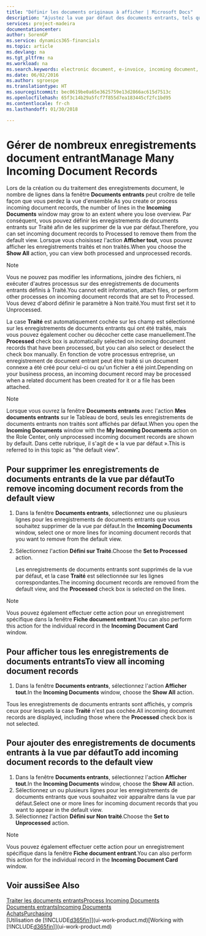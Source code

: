 ```yaml
---
title: "Définir les documents originaux à afficher | Microsoft Docs"
description: "Ajustez la vue par défaut des documents entrants, tels que des factures électroniques, afin d'améliorer votre vue d'ensemble des enregistrements traités et non-traités."
services: project-madeira
documentationcenter: 
author: SorenGP
ms.service: dynamics365-financials
ms.topic: article
ms.devlang: na
ms.tgt_pltfrm: na
ms.workload: na
ms.search.keywords: electronic document, e-invoice, incoming document, OCR, ecommerce, document exchange, import invoice
ms.date: 06/02/2016
ms.author: sgroespe
ms.translationtype: HT
ms.sourcegitcommit: bec0619be0a65e3625759e13d2866ac615d7513c
ms.openlocfilehash: 65f3c14b29a5fcf7f855d7ea183445cf2fc1bd95
ms.contentlocale: fr-ch
ms.lasthandoff: 01/30/2018

---
```

# <a name="manage-many-incoming-document-records"></a><span data-ttu-id="067ea-103">Gérer de nombreux enregistrements document entrant</span><span class="sxs-lookup"><span data-stu-id="067ea-103">Manage Many Incoming Document Records</span></span>
<span data-ttu-id="067ea-104">Lors de la création ou du traitement des enregistrements document, le nombre de lignes dans la fenêtre **Documents entrants** peut croître de telle façon que vous perdez la vue d'ensemble.</span><span class="sxs-lookup"><span data-stu-id="067ea-104">As you create or process incoming document records, the number of lines in the **Incoming Documents** window may grow to an extent where you lose overview.</span></span> <span data-ttu-id="067ea-105">Par conséquent, vous pouvez définir les enregistrements de documents entrants sur Traité afin de les supprimer de la vue par défaut.</span><span class="sxs-lookup"><span data-stu-id="067ea-105">Therefore, you can set incoming document records to Processed to remove them from the default view.</span></span> <span data-ttu-id="067ea-106">Lorsque vous choisissez l'action **Afficher tout**, vous pouvez afficher les enregistrements traités et non traités.</span><span class="sxs-lookup"><span data-stu-id="067ea-106">When you choose the **Show All** action, you can view both processed and unprocessed records.</span></span>

> [!NOTE]  
>   <span data-ttu-id="067ea-107">Vous ne pouvez pas modifier les informations, joindre des fichiers, ni exécuter d'autres processus sur des enregistrements de documents entrants définis à Traité.</span><span class="sxs-lookup"><span data-stu-id="067ea-107">You cannot edit information, attach files, or perform other processes on incoming document records that are set to Processed.</span></span> <span data-ttu-id="067ea-108">Vous devez d'abord définir le paramètre à Non traité.</span><span class="sxs-lookup"><span data-stu-id="067ea-108">You must first set it to Unprocessed.</span></span>

<span data-ttu-id="067ea-109">La case **Traité** est automatiquement cochée sur les champ est sélectionné sur les enregistrements de documents entrants qui ont été traités, mais vous pouvez également cocher ou décocher cette case manuellement.</span><span class="sxs-lookup"><span data-stu-id="067ea-109">The **Processed** check box is automatically selected on incoming document records that have been processed, but you can also select or deselect the check box manually.</span></span> <span data-ttu-id="067ea-110">En fonction de votre processus entreprise, un enregistrement de document entrant peut être traité si un document connexe a été créé pour celui-ci ou qu'un fichier a été joint.</span><span class="sxs-lookup"><span data-stu-id="067ea-110">Depending on your business process, an incoming document record may be processed when a related document has been created for it or a file has been attached.</span></span>

> [!NOTE]  
>   <span data-ttu-id="067ea-111">Lorsque vous ouvrez la fenêtre **Documents entrants** avec l'action **Mes documents entrants** sur le Tableau de bord, seuls les enregistrements de documents entrants non traités sont affichés par défaut.</span><span class="sxs-lookup"><span data-stu-id="067ea-111">When you open the **Incoming Documents** window with the **My Incoming Documents** action on the Role Center, only unprocessed incoming document records are shown by default.</span></span> <span data-ttu-id="067ea-112">Dans cette rubrique, il s'agit de « la vue par défaut ».</span><span class="sxs-lookup"><span data-stu-id="067ea-112">This is referred to in this topic as "the default view".</span></span>

## <a name="to-remove-incoming-document-records-from-the-default-view"></a><span data-ttu-id="067ea-113">Pour supprimer les enregistrements de documents entrants de la vue par défaut</span><span class="sxs-lookup"><span data-stu-id="067ea-113">To remove incoming document records from the default view</span></span>
1. <span data-ttu-id="067ea-114">Dans la fenêtre **Documents entrants**, sélectionnez une ou plusieurs lignes pour les enregistrements de documents entrants que vous souhaitez supprimer de la vue par défaut.</span><span class="sxs-lookup"><span data-stu-id="067ea-114">In the **Incoming Documents** window, select one or more lines for incoming document records that you want to remove from the default view.</span></span>
2. <span data-ttu-id="067ea-115">Sélectionnez l'action **Défini sur Traité**.</span><span class="sxs-lookup"><span data-stu-id="067ea-115">Choose the **Set to Processed** action.</span></span>

    <span data-ttu-id="067ea-116">Les enregistrements de documents entrants sont supprimés de la vue par défaut, et la case **Traité** est sélectionnée sur les lignes correspondantes.</span><span class="sxs-lookup"><span data-stu-id="067ea-116">The incoming document records are removed from the default view, and the **Processed** check box is selected on the lines.</span></span>

> [!NOTE]  
>   <span data-ttu-id="067ea-117">Vous pouvez également effectuer cette action pour un enregistrement spécifique dans la fenêtre **Fiche document entrant**.</span><span class="sxs-lookup"><span data-stu-id="067ea-117">You can also perform this action for the individual record in the **Incoming Document Card** window.</span></span>

## <a name="to-view-all-incoming-document-records"></a><span data-ttu-id="067ea-118">Pour afficher tous les enregistrements de documents entrants</span><span class="sxs-lookup"><span data-stu-id="067ea-118">To view all incoming document records</span></span>
1. <span data-ttu-id="067ea-119">Dans la fenêtre **Documents entrants**, sélectionnez l'action **Afficher tout**.</span><span class="sxs-lookup"><span data-stu-id="067ea-119">In the **Incoming Documents** window, choose the **Show All** action.</span></span>

<span data-ttu-id="067ea-120">Tous les enregistrements de documents entrants sont affichés, y compris ceux pour lesquels la case **Traité** n'est pas cochée.</span><span class="sxs-lookup"><span data-stu-id="067ea-120">All incoming document records are displayed, including those where the **Processed** check box is not selected.</span></span>

## <a name="to-add-incoming-document-records-to-the-default-view"></a><span data-ttu-id="067ea-121">Pour ajouter des enregistrements de documents entrants à la vue par défaut</span><span class="sxs-lookup"><span data-stu-id="067ea-121">To add incoming document records to the default view</span></span>
1. <span data-ttu-id="067ea-122">Dans la fenêtre **Documents entrants**, sélectionnez l'action **Afficher tout**.</span><span class="sxs-lookup"><span data-stu-id="067ea-122">In the **Incoming Documents** window, choose the **Show All** action.</span></span>
2. <span data-ttu-id="067ea-123">Sélectionnez un ou plusieurs lignes pour les enregistrements de documents entrants que vous souhaitez voir apparaître dans la vue par défaut.</span><span class="sxs-lookup"><span data-stu-id="067ea-123">Select one or more lines for incoming document records that you want to appear in the default view.</span></span>
3. <span data-ttu-id="067ea-124">Sélectionnez l'action **Défini sur Non traité**.</span><span class="sxs-lookup"><span data-stu-id="067ea-124">Choose the **Set to Unprocessed** action.</span></span>  

> [!NOTE]  
>   <span data-ttu-id="067ea-125">Vous pouvez également effectuer cette action pour un enregistrement spécifique dans la fenêtre **Fiche document entrant**.</span><span class="sxs-lookup"><span data-stu-id="067ea-125">You can also perform this action for the individual record in the **Incoming Document Card** window.</span></span>

## <a name="see-also"></a><span data-ttu-id="067ea-126">Voir aussi</span><span class="sxs-lookup"><span data-stu-id="067ea-126">See Also</span></span>
[<span data-ttu-id="067ea-127">Traiter les documents entrants</span><span class="sxs-lookup"><span data-stu-id="067ea-127">Process Incoming Documents</span></span>](across-process-income-documents.md)  
[<span data-ttu-id="067ea-128">Documents entrants</span><span class="sxs-lookup"><span data-stu-id="067ea-128">Incoming Documents</span></span>](across-income-documents.md)  
[<span data-ttu-id="067ea-129">Achats</span><span class="sxs-lookup"><span data-stu-id="067ea-129">Purchasing</span></span>](purchasing-manage-purchasing.md)  
<span data-ttu-id="067ea-130">[Utilisation de [!INCLUDE[d365fin](includes/d365fin_md.md)]](ui-work-product.md)</span><span class="sxs-lookup"><span data-stu-id="067ea-130">[Working with [!INCLUDE[d365fin](includes/d365fin_md.md)]](ui-work-product.md)</span></span>


